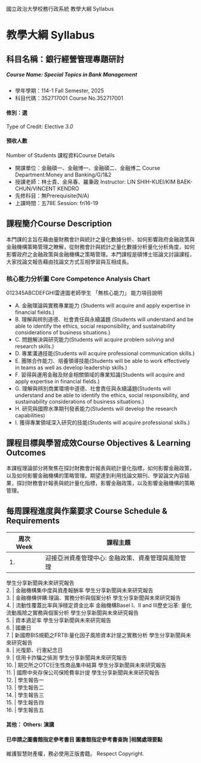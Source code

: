 國立政治大學校務行政系統 教學大綱 Syllabus
# 教學大綱 Syllabus
##  科目名稱：銀行經營管理專題研討
#####  Course Name: Special Topics in Bank Management
  * 學年學期：114-1 Fall Semester, 2025 
  * 科目代碼：352717001 Course No.352717001
#### 修別：選
Type of Credit: Elective 
_3.0_
#### 預收人數
Number of Students
課程資料Course Details
  * 開課單位：金融碩一、金融博一、金融碩二、金融博二 Course Department:Money and Banking/G/1&2 
  * 授課老師：林士貴、金帛春、羅秉政 Instructor: LIN SHIH-KUEI/KIM BAEK-CHUN/VINCENT KENDRO 
  * 先修科目：無Prerequisite(N/A)
  * 上課時間：五78E Session: fri16-19
##  課程簡介Course Description
本門課的主旨在藉由量財務會計與統計之量化數據分析、如何影響政府金融政策與金融機構策略管理之瞭解，從財務會計與統計之量化數據分析量化分析角度，如何影響政府之金融政策與金融機構之策略管理。本門課程是碩博士班論文討論課程，大家找論文報告藉由找論文方式互相學習與互相成長。
###  核心能力分析圖 Core Competence Analysis Chart
012345ABCDEFGHI雷達圖老師學生
「無核心能力」 
能力項目說明
  * A. 金融理論與實務專業能力 (Students will acquire and apply expertise in financial fields.)
  * B. 理解與辨別道德、社會責任與永續議題 (Students will understand and be able to identify the ethics, social responsibility, and sustainability considerations of business situations.)
  * C. 問題解決與研究能力(Students will acquire problem solving and research skills.)
  * D. 專業溝通技能(Students will acquire professional communication skills.)
  * E. 團隊合作能力、培養領導技能(Students will be able to work effectively in teams as well as develop leadership skills.)
  * F. 習得與運用金融及財金相關領域的專業知識(Students will acquire and apply expertise in financial fields.)
  * G. 理解與辨別商業環境中道德、社會責任與永續議題(Students will understand and be able to identify the ethics, social responsibility, and sustainability considerations of business situations.)
  * H. 研究與國際水準期刊發表能力(Students will develop the research capabilities)
  * I. 獲得專業領域深入研究的技能(Students will acquire professional skills.)
##  課程目標與學習成效Course Objectives & Learning Outcomes 
本課程理論部分將聚焦在探討財務會計報表與統計量化指標，如何影響金融政策，以及如何影響金融機構的策略管理。期望達到利用找論文期刊、學習論文內容結果，探討財務會計報表與統計量化指標，影響金融政策，以及影響金融機構的策略管理。
##  每周課程進度與作業要求 Course Schedule & Requirements
周次 Week |  課程主題  
---|---  
1. |  迎接亞洲資產管理中心: 金融政策、資產管理與風險管理  
學生分享新聞與未來研究報告  
2. |  金融機構集中度與資產報酬率 學生分享新聞與未來研究報告  
3. |  金融機構併購:理論、實務分析與個案分析 學生分享新聞與未來研究報告  
4. |  流動性覆蓋比率與淨穩定資金比率 金融機構Basel I、II and III歷史沿革: 量化流動風險之實務與個案分析 學生分享新聞與未來研究報告  
5. |  資本適足率 學生分享新聞與未來研究報告  
6. |  國慶日  
7. |  新國際BIS規範之FRTB:量化因子風險資本計提之實務分析 學生分享新聞與未來研究報告  
8. |  光復節、行憲紀念日  
9. |  信用卡詐騙之偵測 學生分享新聞與未來研究報告  
10. |  期交所之OTC衍生性商品集中結算 學生分享新聞與未來研究報告  
11. |  國際中央存保公司保險費率計提 學生分享新聞與未來研究報告  
12. |  學生報告一  
13. |  學生報告二  
14. |  學生報告三  
15. |  學生報告四  
16. |  學生報告五  
####  其他： Others: 演講 
####  已申請之圖書館指定參考書目  圖書館指定參考書查詢 |相關處理要點
維護智慧財產權，務必使用正版書籍。 Respect Copyright.